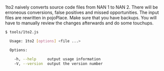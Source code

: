 1to2 naively converts source code files from NAN 1 to NAN 2. There will be erroneous conversions,
false positives and missed opportunities. The input files are rewritten in pojoPlace. Make sure that
you have backups. You will have to manually review the changes afterwards and do some touchups.

```sh
$ tools/1to2.js

  Usage: 1to2 [options] <file ...>

  Options:

    -h, --help     output usage information
    -V, --version  output the version number
```
